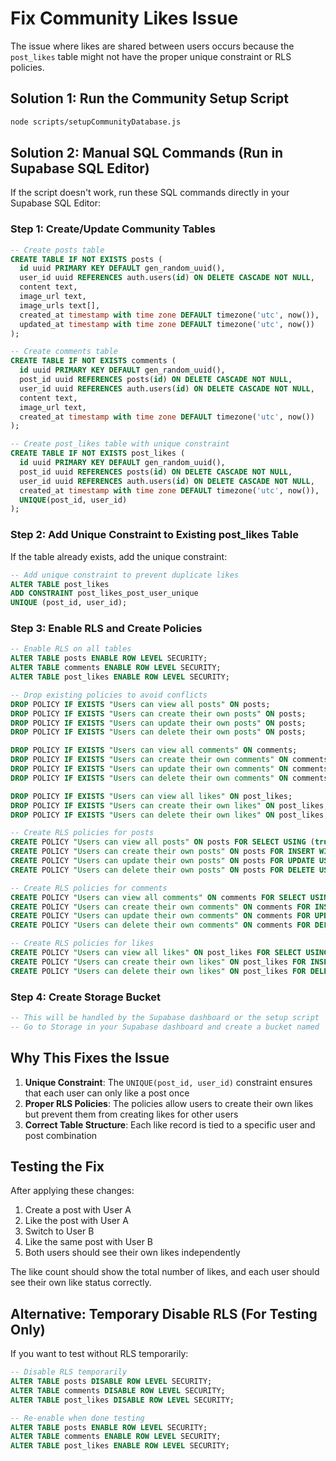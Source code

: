 # Fix Community Likes Issue

The issue where likes are shared between users occurs because the `post_likes` table might not have the proper unique constraint or RLS policies.

## Solution 1: Run the Community Setup Script

```bash
node scripts/setupCommunityDatabase.js
```

## Solution 2: Manual SQL Commands (Run in Supabase SQL Editor)

If the script doesn't work, run these SQL commands directly in your Supabase SQL Editor:

### Step 1: Create/Update Community Tables

```sql
-- Create posts table
CREATE TABLE IF NOT EXISTS posts (
  id uuid PRIMARY KEY DEFAULT gen_random_uuid(),
  user_id uuid REFERENCES auth.users(id) ON DELETE CASCADE NOT NULL,
  content text,
  image_url text,
  image_urls text[],
  created_at timestamp with time zone DEFAULT timezone('utc', now()),
  updated_at timestamp with time zone DEFAULT timezone('utc', now())
);

-- Create comments table
CREATE TABLE IF NOT EXISTS comments (
  id uuid PRIMARY KEY DEFAULT gen_random_uuid(),
  post_id uuid REFERENCES posts(id) ON DELETE CASCADE NOT NULL,
  user_id uuid REFERENCES auth.users(id) ON DELETE CASCADE NOT NULL,
  content text,
  image_url text,
  created_at timestamp with time zone DEFAULT timezone('utc', now())
);

-- Create post_likes table with unique constraint
CREATE TABLE IF NOT EXISTS post_likes (
  id uuid PRIMARY KEY DEFAULT gen_random_uuid(),
  post_id uuid REFERENCES posts(id) ON DELETE CASCADE NOT NULL,
  user_id uuid REFERENCES auth.users(id) ON DELETE CASCADE NOT NULL,
  created_at timestamp with time zone DEFAULT timezone('utc', now()),
  UNIQUE(post_id, user_id)
);
```

### Step 2: Add Unique Constraint to Existing post_likes Table

If the table already exists, add the unique constraint:

```sql
-- Add unique constraint to prevent duplicate likes
ALTER TABLE post_likes 
ADD CONSTRAINT post_likes_post_user_unique 
UNIQUE (post_id, user_id);
```

### Step 3: Enable RLS and Create Policies

```sql
-- Enable RLS on all tables
ALTER TABLE posts ENABLE ROW LEVEL SECURITY;
ALTER TABLE comments ENABLE ROW LEVEL SECURITY;
ALTER TABLE post_likes ENABLE ROW LEVEL SECURITY;

-- Drop existing policies to avoid conflicts
DROP POLICY IF EXISTS "Users can view all posts" ON posts;
DROP POLICY IF EXISTS "Users can create their own posts" ON posts;
DROP POLICY IF EXISTS "Users can update their own posts" ON posts;
DROP POLICY IF EXISTS "Users can delete their own posts" ON posts;

DROP POLICY IF EXISTS "Users can view all comments" ON comments;
DROP POLICY IF EXISTS "Users can create their own comments" ON comments;
DROP POLICY IF EXISTS "Users can update their own comments" ON comments;
DROP POLICY IF EXISTS "Users can delete their own comments" ON comments;

DROP POLICY IF EXISTS "Users can view all likes" ON post_likes;
DROP POLICY IF EXISTS "Users can create their own likes" ON post_likes;
DROP POLICY IF EXISTS "Users can delete their own likes" ON post_likes;

-- Create RLS policies for posts
CREATE POLICY "Users can view all posts" ON posts FOR SELECT USING (true);
CREATE POLICY "Users can create their own posts" ON posts FOR INSERT WITH CHECK (auth.uid() = user_id);
CREATE POLICY "Users can update their own posts" ON posts FOR UPDATE USING (auth.uid() = user_id);
CREATE POLICY "Users can delete their own posts" ON posts FOR DELETE USING (auth.uid() = user_id);

-- Create RLS policies for comments
CREATE POLICY "Users can view all comments" ON comments FOR SELECT USING (true);
CREATE POLICY "Users can create their own comments" ON comments FOR INSERT WITH CHECK (auth.uid() = user_id);
CREATE POLICY "Users can update their own comments" ON comments FOR UPDATE USING (auth.uid() = user_id);
CREATE POLICY "Users can delete their own comments" ON comments FOR DELETE USING (auth.uid() = user_id);

-- Create RLS policies for likes
CREATE POLICY "Users can view all likes" ON post_likes FOR SELECT USING (true);
CREATE POLICY "Users can create their own likes" ON post_likes FOR INSERT WITH CHECK (auth.uid() = user_id);
CREATE POLICY "Users can delete their own likes" ON post_likes FOR DELETE USING (auth.uid() = user_id);
```

### Step 4: Create Storage Bucket

```sql
-- This will be handled by the Supabase dashboard or the setup script
-- Go to Storage in your Supabase dashboard and create a bucket named 'community-posts'
```

## Why This Fixes the Issue

1. **Unique Constraint**: The `UNIQUE(post_id, user_id)` constraint ensures that each user can only like a post once
2. **Proper RLS Policies**: The policies allow users to create their own likes but prevent them from creating likes for other users
3. **Correct Table Structure**: Each like record is tied to a specific user and post combination

## Testing the Fix

After applying these changes:

1. Create a post with User A
2. Like the post with User A
3. Switch to User B
4. Like the same post with User B
5. Both users should see their own likes independently

The like count should show the total number of likes, and each user should see their own like status correctly.

## Alternative: Temporary Disable RLS (For Testing Only)

If you want to test without RLS temporarily:

```sql
-- Disable RLS temporarily
ALTER TABLE posts DISABLE ROW LEVEL SECURITY;
ALTER TABLE comments DISABLE ROW LEVEL SECURITY;
ALTER TABLE post_likes DISABLE ROW LEVEL SECURITY;

-- Re-enable when done testing
ALTER TABLE posts ENABLE ROW LEVEL SECURITY;
ALTER TABLE comments ENABLE ROW LEVEL SECURITY;
ALTER TABLE post_likes ENABLE ROW LEVEL SECURITY;
``` 